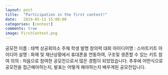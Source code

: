 ```yaml
---
layout: post
title:  "Participation in the first contest!"
date:   2019-05-11 15:00:00
categories: [contest]
comments: true
image: FirstContest.png
---
```

공모전 이름 : 태백 상공회의소 주체 학생 발명 창의력 대회
아이디어명 : 스마트키트
아이디어 설명 : 화재 및 재난상황에서 휴대폰을 연동하여, 구조및 생존할 수 있는 키트
참여 의의 : 처음으로 참여한 공모전으로서 많은 경험이 되었었습니다. 추후에 어떤식으로 공모전을 접근해야하는지, 발표는 어떻게 해야하는지 배우게된 공모전입니다.